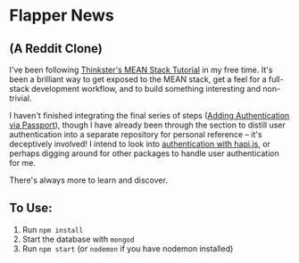 # Flapper News
## (A Reddit Clone)

I've been following [Thinkster's MEAN Stack Tutorial](https://thinkster.io/mean-stack-tutorial) in my free time. It's been a brilliant way to get exposed to the MEAN stack, get a feel for a full-stack development workflow, and to build something interesting and non-trivial.

I haven't finished integrating the final series of steps ([Adding Authentication via Passport](https://thinkster.io/mean-stack-tutorial#adding-authentication-via-passport)), though I have already been through the section to distill user authentication into a separate repository for personal reference – it's deceptively involved! I intend to look into [authentication with hapi.js](http://hapijs.com/tutorials/auth), or perhaps digging around for other packages to handle user authentication for me.

There's always more to learn and discover.

## To Use:
1. Run `npm install`
2. Start the database with `mongod`
3. Run `npm start` (or `nodemon` if you have nodemon installed)
